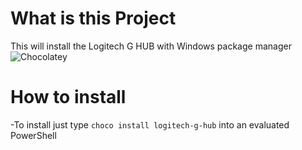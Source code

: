 # What is this Project

This will install the Logitech G HUB with Windows package manager ![Chocolatey](https://chocolatey.org)

# How to install
-To install just type `choco install logitech-g-hub` into an evaluated PowerShell
